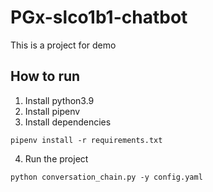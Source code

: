 # PGx-slco1b1-chatbot
This is a project for demo

## How to run
1. Install python3.9
2. Install pipenv
3. Install dependencies
```
pipenv install -r requirements.txt
```
4. Run the project
```
python conversation_chain.py -y config.yaml
```
